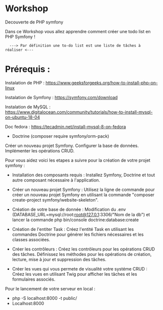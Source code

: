# Workshop
Decouverte de PHP symfony

Dans ce Workshop vous allez apprendre comment créer une todo list en PHP Symfony !

      ---> Par définition une to-do list est une liste de tâches à réaliser <---

# Prérequis :

Instalation de PHP : https://www.geeksforgeeks.org/how-to-install-php-on-linux

Instalation de Symfony : https://symfony.com/download

Instalation de MySQL : https://www.digitalocean.com/community/tutorials/how-to-install-mysql-on-ubuntu-18-04 

Doc fedora : https://tecadmin.net/install-mysql-8-on-fedora
- Doctrine (composer require symfony/orm-pack)

Créer un nouveau projet Symfony.
Configurer la base de données.
Implémenter les opérations CRUD.

Pour vous aidez voici les etapes a suivre pour la création de votre projet symfony : 

- Installation des composants requis : Installez Symfony, Doctrine et tout autre composant nécessaire à l'application.
 
- Créer un nouveau projet Symfony : Utilisez la ligne de commande pour créer un nouveau projet Symfony en utilisant la commande "composer create-project symfony/website-skeleton".

- Création de votre base de donnée : Modification du .env (DATABASE_URL=mysql://root:root@127.0.1:3306/"Nom de la db") et lancer la commande php bin/console doctrine:database:create

- Création de l'entiter Task : Créez l'entité Task en utilisant les commandes Doctrine pour générer les fichiers nécessaires et les classes associées.

- Créer les contrôleurs : Créez les contrôleurs pour les opérations CRUD des tâches. Définissez les méthodes pour les opérations de création, lecture, mise à jour et suppression des tâches.

- Créer les vues qui vous permete de visualité votre systéme CRUD : Créez les vues en utilisant Twig pour afficher les tâches et les formulaires associés.

Pour le lancement de votre serveur en local : 
- php -S localhost:8000 -t public/
- Localhost:8000

